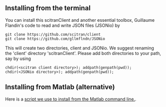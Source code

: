 ## Installing from the terminal

You can install this scitranClient and another essential toolbox, Guillaume Flandin's code to read and write JSON files (JSONio) by 

    git clone https://github.com/scitran/client
    git clone https://github.com/gllmflndn/JSONio
    
This will create two directories, client and JSONio.  We suggest renaming the 'client' directory 'scitranClient'.  Please add both directories to your path, say by using

    chdir(<scitran client directory>); addpath(genpath(pwd));
    chdir(<JSONio directory>); addpath(genpath(pwd));

## Installing from Matlab (alternative)

Here is a [script we use to install from the Matlab command line.](https://github.com/scitran/client/blob/master/utility/installScitran.m).


